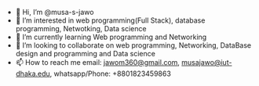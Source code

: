 - 👋 Hi, I’m @musa-s-jawo
- 👀 I’m interested in web programming(Full Stack), database programming, Netwotking, Data science   
- 🌱 I’m currently learning Web programming and Networking 
- 💞️ I’m looking to collaborate on web programming, Networking, DataBase design and programming and Data science 
- 📫 How to reach me email: jawom360@gmail.com, musajawo@iut-dhaka.edu, whatsapp/Phone: +8801823459863

<!---
musa-s-jawo/musa-s-jawo is a ✨ special ✨ repository because its `README.md` (this file) appears on your GitHub profile.
You can click the Preview link to take a look at your changes.
--->
